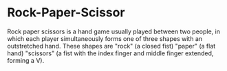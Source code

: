 # Rock-Paper-Scissor

Rock paper scissors is a hand game usually played between two people, in which each player simultaneously forms one of three shapes with an outstretched hand. These shapes are 
"rock" (a closed fist)
"paper" (a flat hand)
"scissors" (a fist with the index finger and middle finger extended, forming a V).
